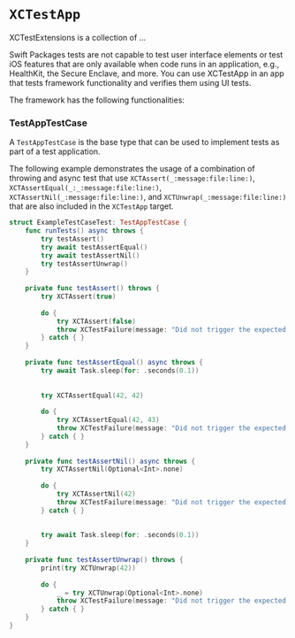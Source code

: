 # ``XCTestApp``

<!--
                  
This source file is part of the XCTestExtensions open source project

SPDX-FileCopyrightText: 2022 Stanford University and the project authors (see CONTRIBUTORS.md)

SPDX-License-Identifier: MIT
             
-->

XCTestExtensions is a collection of ...

Swift Packages tests are not capable to test user interface elements or test iOS features that are only available when code runs in an application, e.g., HealthKit, the Secure Enclave, and more.
You can use XCTestApp in an app that tests framework functionality and verifies them using UI tests.

The framework has the following functionalities:


### TestAppTestCase

A ``TestAppTestCase`` is the base type that can be used to implement tests as part of a test application.

The following example demonstrates the usage of a combination of throwing and async test that use ``XCTAssert(_:message:file:line:)``, ``XCTAssertEqual(_:_:message:file:line:)``, ``XCTAssertNil(_:message:file:line:)``, and ``XCTUnwrap(_:message:file:line:)``
that are also included in the `XCTestApp` target.

```swift
struct ExampleTestCaseTest: TestAppTestCase {
    func runTests() async throws {
        try testAssert()
        try await testAssertEqual()
        try await testAssertNil()
        try testAssertUnwrap()
    }
    
    private func testAssert() throws {
        try XCTAssert(true)
        
        do {
            try XCTAssert(false)
            throw XCTestFailure(message: "Did not trigger the expected assertion.")
        } catch { }
    }
    
    private func testAssertEqual() async throws {
        try await Task.sleep(for: .seconds(0.1))
        
        
        try XCTAssertEqual(42, 42)
        
        do {
            try XCTAssertEqual(42, 43)
            throw XCTestFailure(message: "Did not trigger the expected assertion.")
        } catch { }
    }
    
    private func testAssertNil() async throws {
        try XCTAssertNil(Optional<Int>.none)
        
        do {
            try XCTAssertNil(42)
            throw XCTestFailure(message: "Did not trigger the expected assertion.")
        } catch { }
        
        
        try await Task.sleep(for: .seconds(0.1))
    }
    
    private func testAssertUnwrap() throws {
        print(try XCTUnwrap(42))
        
        do {
            _ = try XCTUnwrap(Optional<Int>.none)
            throw XCTestFailure(message: "Did not trigger the expected assertion.")
        } catch { }
    }
}
```
